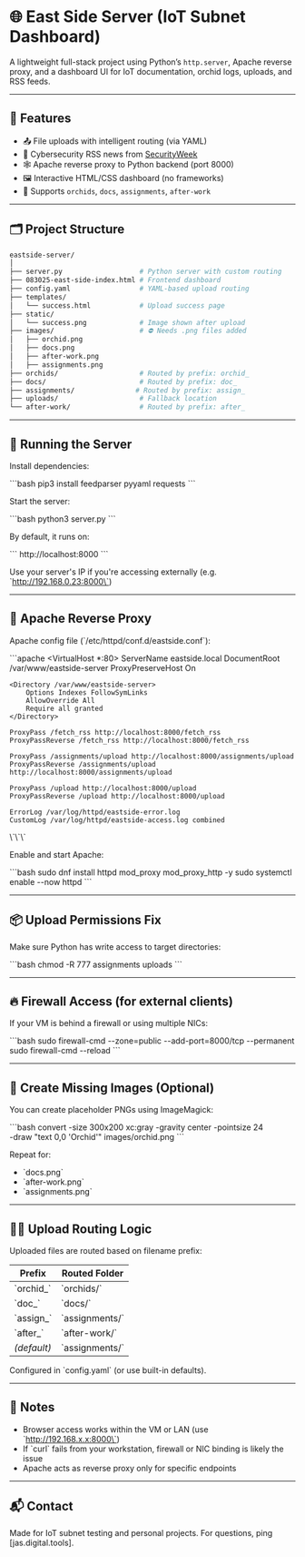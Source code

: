 # 🌐 East Side Server (IoT Subnet Dashboard)

A lightweight full-stack project using Python’s `http.server`, Apache reverse proxy, and a dashboard UI for IoT documentation, orchid logs, uploads, and RSS feeds.

---

## 🔧 Features

- 📤 File uploads with intelligent routing (via YAML)
- 📰 Cybersecurity RSS news from [SecurityWeek](https://www.securityweek.com/feed/)
- 🕸 Apache reverse proxy to Python backend (port 8000)
- 🖼 Interactive HTML/CSS dashboard (no frameworks)
- 📁 Supports `orchids`, `docs`, `assignments`, `after-work`

---

## 🗂 Project Structure

```bash
eastside-server/
│
├── server.py                   # Python server with custom routing
├── 083025-east-side-index.html # Frontend dashboard
├── config.yaml                 # YAML-based upload routing
├── templates/
│   └── success.html            # Upload success page
├── static/
│   └── success.png             # Image shown after upload
├── images/                     # ⛔️ Needs .png files added
│   ├── orchid.png
│   ├── docs.png
│   ├── after-work.png
│   ├── assignments.png
├── orchids/                    # Routed by prefix: orchid_
├── docs/                       # Routed by prefix: doc_
├── assignments/               # Routed by prefix: assign_
├── uploads/                    # Fallback location
└── after-work/                 # Routed by prefix: after_
```

---

## 🚀 Running the Server

Install dependencies:

\`\`\`bash
pip3 install feedparser pyyaml requests
\`\`\`

Start the server:

\`\`\`bash
python3 server.py
\`\`\`

By default, it runs on:

\`\`\`
http://localhost:8000
\`\`\`

Use your server's IP if you're accessing externally (e.g. \`http://192.168.0.23:8000\`)

---

## 🔁 Apache Reverse Proxy

Apache config file (\`/etc/httpd/conf.d/eastside.conf\`):

\`\`\`apache
<VirtualHost *:80>
    ServerName eastside.local
    DocumentRoot /var/www/eastside-server
    ProxyPreserveHost On

    <Directory /var/www/eastside-server>
        Options Indexes FollowSymLinks
        AllowOverride All
        Require all granted
    </Directory>

    ProxyPass /fetch_rss http://localhost:8000/fetch_rss
    ProxyPassReverse /fetch_rss http://localhost:8000/fetch_rss

    ProxyPass /assignments/upload http://localhost:8000/assignments/upload
    ProxyPassReverse /assignments/upload http://localhost:8000/assignments/upload

    ProxyPass /upload http://localhost:8000/upload
    ProxyPassReverse /upload http://localhost:8000/upload

    ErrorLog /var/log/httpd/eastside-error.log
    CustomLog /var/log/httpd/eastside-access.log combined
</VirtualHost>
\`\`\`

Enable and start Apache:

\`\`\`bash
sudo dnf install httpd mod_proxy mod_proxy_http -y
sudo systemctl enable --now httpd
\`\`\`

---

## 📦 Upload Permissions Fix

Make sure Python has write access to target directories:

\`\`\`bash
chmod -R 777 assignments uploads
\`\`\`

---

## 🔥 Firewall Access (for external clients)

If your VM is behind a firewall or using multiple NICs:

\`\`\`bash
sudo firewall-cmd --zone=public --add-port=8000/tcp --permanent
sudo firewall-cmd --reload
\`\`\`

---

## 📸 Create Missing Images (Optional)

You can create placeholder PNGs using ImageMagick:

\`\`\`bash
convert -size 300x200 xc:gray -gravity center -pointsize 24 \
  -draw "text 0,0 'Orchid'" images/orchid.png
\`\`\`

Repeat for:
- \`docs.png\`
- \`after-work.png\`
- \`assignments.png\`

---

## 👨‍💻 Upload Routing Logic

Uploaded files are routed based on filename prefix:

| Prefix       | Routed Folder |
|--------------|----------------|
| \`orchid_\`    | \`orchids/\`     |
| \`doc_\`       | \`docs/\`        |
| \`assign_\`    | \`assignments/\` |
| \`after_\`     | \`after-work/\`  |
| *(default)*  | \`assignments/\` |

Configured in \`config.yaml\` (or use built-in defaults).

---

## 🧠 Notes

- Browser access works within the VM or LAN (use \`http://192.168.x.x:8000\`)
- If \`curl\` fails from your workstation, firewall or NIC binding is likely the issue
- Apache acts as reverse proxy only for specific endpoints

---

## 📬 Contact

Made for IoT subnet testing and personal projects. For questions, ping [jas.digital.tools].

